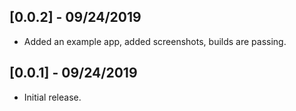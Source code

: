 ## [0.0.2] - 09/24/2019

* Added an example app, added screenshots, builds are passing.

## [0.0.1] - 09/24/2019

* Initial release.
